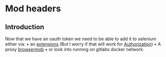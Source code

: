 # Mod headers

## Introduction

Now that we have an oauth token we need to be able to add it to selenium either via:
• an 
  [extensions](https://vimmaniac.com/blog/bangal/modify-and-add-custom-headers-in-selenium-chrome-driver) 
  (But I worry if that will work for [Authorization](https://developer.chrome.com/extensions/webRequest))
• A proxy [browsermob](https://github.com/QAutomatron/docker-browsermob-proxy)
• or look into running on gitlabs docker network.
